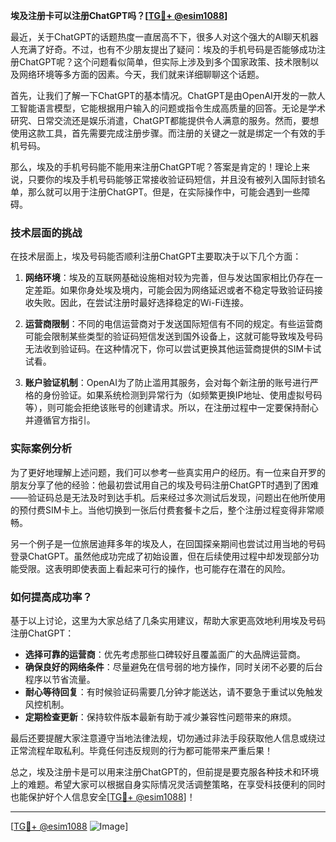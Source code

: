 **埃及注册卡可以注册ChatGPT吗？[[TG💪+ @esim1088](https://t.me/s/esim1088)]**

最近，关于ChatGPT的话题热度一直居高不下，很多人对这个强大的AI聊天机器人充满了好奇。不过，也有不少朋友提出了疑问：埃及的手机号码是否能够成功注册ChatGPT呢？这个问题看似简单，但实际上涉及到多个国家政策、技术限制以及网络环境等多方面的因素。今天，我们就来详细聊聊这个话题。

首先，让我们了解一下ChatGPT的基本情况。ChatGPT是由OpenAI开发的一款人工智能语言模型，它能根据用户输入的问题或指令生成高质量的回答。无论是学术研究、日常交流还是娱乐消遣，ChatGPT都能提供令人满意的服务。然而，要想使用这款工具，首先需要完成注册步骤。而注册的关键之一就是绑定一个有效的手机号码。

那么，埃及的手机号码能不能用来注册ChatGPT呢？答案是肯定的！理论上来说，只要你的埃及手机号码能够正常接收验证码短信，并且没有被列入国际封锁名单，那么就可以用于注册ChatGPT。但是，在实际操作中，可能会遇到一些障碍。

### 技术层面的挑战

在技术层面上，埃及号码能否顺利注册ChatGPT主要取决于以下几个方面：

1. **网络环境**：埃及的互联网基础设施相对较为完善，但与发达国家相比仍存在一定差距。如果你身处埃及境内，可能会因为网络延迟或者不稳定导致验证码接收失败。因此，在尝试注册时最好选择稳定的Wi-Fi连接。

2. **运营商限制**：不同的电信运营商对于发送国际短信有不同的规定。有些运营商可能会限制某些类型的验证码短信发送到国外设备上，这就可能导致埃及号码无法收到验证码。在这种情况下，你可以尝试更换其他运营商提供的SIM卡试试看。

3. **账户验证机制**：OpenAI为了防止滥用其服务，会对每个新注册的账号进行严格的身份验证。如果系统检测到异常行为（如频繁更换IP地址、使用虚拟号码等），则可能会拒绝该账号的创建请求。所以，在注册过程中一定要保持耐心并遵循官方指引。

### 实际案例分析

为了更好地理解上述问题，我们可以参考一些真实用户的经历。有一位来自开罗的朋友分享了他的经验：他最初尝试用自己的埃及号码注册ChatGPT时遇到了困难——验证码总是无法及时到达手机。后来经过多次测试后发现，问题出在他所使用的预付费SIM卡上。当他切换到一张后付费套餐卡之后，整个注册过程变得非常顺畅。

另一个例子是一位旅居迪拜多年的埃及人，在回国探亲期间也尝试过用当地的号码登录ChatGPT。虽然他成功完成了初始设置，但在后续使用过程中却发现部分功能受限。这表明即使表面上看起来可行的操作，也可能存在潜在的风险。

### 如何提高成功率？

基于以上讨论，这里为大家总结了几条实用建议，帮助大家更高效地利用埃及号码注册ChatGPT：

- **选择可靠的运营商**：优先考虑那些口碑较好且覆盖面广的大品牌运营商。
- **确保良好的网络条件**：尽量避免在信号弱的地方操作，同时关闭不必要的后台程序以节省流量。
- **耐心等待回复**：有时候验证码需要几分钟才能送达，请不要急于重试以免触发风控机制。
- **定期检查更新**：保持软件版本最新有助于减少兼容性问题带来的麻烦。

最后还要提醒大家注意遵守当地法律法规，切勿通过非法手段获取他人信息或绕过正常流程牟取私利。毕竟任何违反规则的行为都可能带来严重后果！

总之，埃及注册卡是可以用来注册ChatGPT的，但前提是要克服各种技术和环境上的难题。希望大家可以根据自身实际情况灵活调整策略，在享受科技便利的同时也能保护好个人信息安全[[TG💪+ @esim1088](https://t.me/s/esim1088)]！

---

[[TG💪+ @esim1088](https://t.me/s/esim1088) ![Image](https://i.postimg.cc/4NQfJmqS/Snipaste-2025-05-13-00-14-12.png)]